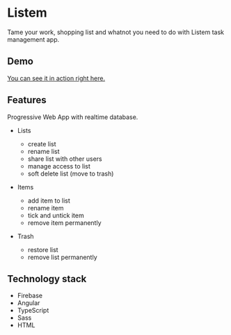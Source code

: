 # Listem

Tame your work, shopping list and whatnot you need to do with Listem task management app.

## Demo

[You can see it in action right here.](https://rafaltrzop.github.io/listem/)

## Features

Progressive Web App with realtime database.

* Lists
  * create list
  * rename list
  * share list with other users
  * manage access to list
  * soft delete list (move to trash)

* Items
  * add item to list
  * rename item
  * tick and untick item
  * remove item permanently

* Trash
  * restore list
  * remove list permanently

## Technology stack

* Firebase
* Angular
* TypeScript
* Sass
* HTML